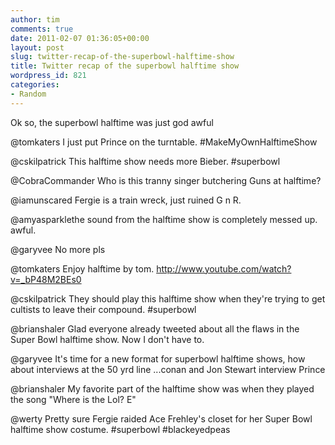 ```yaml
---
author: tim
comments: true
date: 2011-02-07 01:36:05+00:00
layout: post
slug: twitter-recap-of-the-superbowl-halftime-show
title: Twitter recap of the superbowl halftime show
wordpress_id: 821
categories:
- Random
---
```


Ok so, the superbowl halftime was just god awful 




@tomkaters I just put Prince on the turntable. #MakeMyOwnHalftimeShow




@cskilpatrick This halftime show needs more Bieber. #superbowl




@CobraCommander Who is this tranny singer butchering Guns at halftime?




@iamunscared Fergie is a train wreck, just ruined G n R.




@amyasparklethe sound from the halftime show is completely messed up. awful. 




@garyvee No more pls




@tomkaters Enjoy halftime by tom. http://www.youtube.com/watch?v=_bP48M2BEs0 




@cskilpatrick They should play this halftime show when they're trying to get cultists to leave their compound. #superbowl




@brianshaler Glad everyone already tweeted about all the flaws in the Super Bowl halftime show. Now I don't have to.




@garyvee It's time for a new format for superbowl halftime shows, how about interviews at the 50 yrd line ...conan and Jon Stewart interview Prince




@brianshaler My favorite part of the halftime show was when they played the song "Where is the Lol? E"



 @werty Pretty sure Fergie raided Ace Frehley's closet for her Super Bowl halftime show costume. #superbowl #blackeyedpeas

